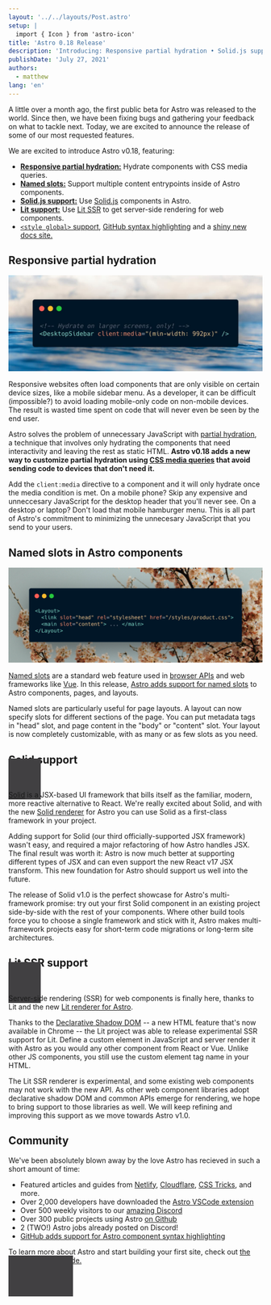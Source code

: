 ```yaml
---
layout: '../../layouts/Post.astro'
setup: |
  import { Icon } from 'astro-icon'
title: 'Astro 0.18 Release'
description: 'Introducing: Responsive partial hydration • Solid.js support • Lit SSR support • Named slots • Global style support • and more!'
publishDate: 'July 27, 2021'
authors:
  - matthew
lang: 'en'
---
```


A little over a month ago, the first public beta for Astro was released to the world. Since then, we have been fixing bugs and gathering your feedback on what to tackle next. Today, we are excited to announce the release of some of our most requested features.

We are excited to introduce Astro v0.18, featuring:

* __[Responsive partial hydration:](#responsive-partial-hydration)__ Hydrate components with CSS media queries.
* __[Named slots:](#named-slots-in-astro-components)__ Support multiple content entrypoints inside of Astro components.
* __[Solid.js support:](#solid-support)__ Use [Solid.js](https://www.solidjs.com/) components in Astro.
* __[Lit support:](#solid-support)__ Use [Lit SSR](https://lit.dev/) to get server-side rendering for web components.
* [`<style global>` support](https://docs.astro.build/guides/styling#overview), [GitHub syntax highlighting](https://twitter.com/n_moore/status/1417881860051509250) and a [shiny new docs site.](https://docs.astro.build/)

## Responsive partial hydration


<img src="/src/pages/blog/assets/astro-018/responsive-hydration.jpg" alt="Code example that shows off using the new client:media hydrator." />
<!-- Saved from https://carbon.now.sh/16xchqPVdt5IEAY3Czg3 -->

Responsive websites often load components that are only visible on certain device sizes, like a mobile sidebar menu. As a developer, it can be difficult (impossible?) to avoid loading mobile-only code on non-mobile devices. The result is wasted time spent on code that will never even be seen by the end user.

Astro solves the problem of unnecessary JavaScript with [partial hydration](https://docs.astro.build/core-concepts/component-hydration), a technique that involves only hydrating the components that need interactivity and leaving the rest as static HTML. **Astro v0.18 adds a new way to customize partial hydration using [CSS media queries](https://docs.astro.build/core-concepts/component-hydration#mycomponent-clientmediaquery-) that avoid sending code to devices that don't need it.**

Add the `client:media` directive to a component and it will only hydrate once the media condition is met. On a mobile phone? Skip any expensive and unneccesary JavaScript for the desktop header that you'll never see. On a desktop or laptop? Don't load that mobile hamburger menu. This is all part of Astro's commitment to minimizing the unnecesary JavaScript that you send to your users.

## Named slots in Astro components

![Using multiple slots to provide the head and body parts of a Layout component.](/src/pages/blog/assets/astro-018/named-slots.png)
<!-- https://carbon.now.sh/9UwJkMCezRIOhzac5VVp -->

[Named slots](https://developer.mozilla.org/en-US/docs/Web/Web_Components/Using_templates_and_slots) are a standard web feature used in [browser APIs](https://developer.mozilla.org/en-US/docs/Web/Web_Components/Using_templates_and_slots) and web frameworks like [Vue](https://vuejs.org/v2/guide/components-slots.html#Named-Slots). In this release, [Astro adds support for named slots](https://docs.astro.build/core-concepts/astro-components#slots) to Astro components, pages, and layouts.

Named slots are particularly useful for page layouts. A layout can now specify slots for different sections of the page. You can put metadata tags in "head" slot, and page content in the "body" or "content" slot. Your layout is now completely customizable, with as many or as few slots as you need.


## Solid support

<Icon name="blog/astro-018/solid-logo-dark" alt="Solid.js logo" style="background-color: rgb(65, 64, 66); padding: 2rem 4rem;" />

[Solid](https://www.solidjs.com/) is a JSX-based UI framework that bills itself as the familiar, modern, more reactive alternative to React. We're really excited about Solid, and with the new [Solid renderer](https://github.com/withastro/astro/tree/main/packages/renderers/renderer-solid) for Astro you can use Solid as a first-class framework in your project.

Adding support for Solid (our third officially-supported JSX framework) wasn't easy, and required a major refactoring of how Astro handles JSX. The final result was worth it: Astro is now much better at supporting different types of JSX and can even support the new React v17 JSX transform. This new foundation for Astro should support us well into the future.

The release of Solid v1.0 is the perfect showcase for Astro's multi-framework promise: try out your first Solid component in an existing project side-by-side with the rest of your components. Where other build tools force you to choose a single framework and stick with it, Astro makes multi-framework projects easy for short-term code migrations or long-term site architectures.


## Lit SSR support

<Icon name="blog/astro-018/lit-logo" alt="Lit logo" style="background-color: var(--color-white); padding: 2rem 4rem;" />

Server-side rendering (SSR) for web components is finally here, thanks to Lit and the new [Lit renderer for Astro](https://github.com/withastro/astro/tree/main/packages/renderers/renderer-lit).

Thanks to the [Declarative Shadow DOM](https://web.dev/declarative-shadow-dom/) -- a new HTML feature that's now available in Chrome -- the Lit project was able to release experimental SSR support for Lit. Define a custom element in JavaScript and server render it with Astro as you would any other component from React or Vue. Unlike other JS components, you still use the custom element tag name in your HTML.

The Lit SSR renderer is experimental, and some existing web components may not work with the new API. As other web component libraries adopt declarative shadow DOM and common APIs emerge for rendering, we hope to bring support to those libraries as well. We will keep refining and improving this support as we move towards Astro v1.0.

## Community

We've been absolutely blown away by the love Astro has recieved in such a short amount of time:

- Featured articles and guides from [Netlify](https://www.netlify.com/blog/2021/07/23/build-a-modern-shopping-site-with-astro-and-serverless-functions/), [Cloudflare](https://developers.cloudflare.com/pages/framework-guides/astro), [CSS Tricks](https://css-tricks.com/a-look-at-building-with-astro/), and more.
- Over 2,000 developers have downloaded the [Astro VSCode extension](https://marketplace.visualstudio.com/items?itemName=astro-build.astro-vscode)
- Over 500 weekly visitors to our [amazing Discord](https://astro.build/chat)
- Over 300 public projects using Astro [on Github](https://github.com/withastro/astro)
- 2 (TWO!) Astro jobs already posted on Discord!
- [GitHub adds support for Astro component syntax highlighting](https://twitter.com/n_moore/status/1417881860051509250)

To learn more about Astro and start building your first site, check out [the Getting Started guide.](https://docs.astro.build)
